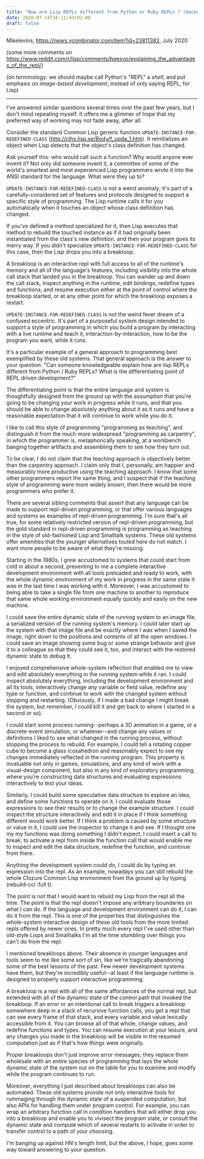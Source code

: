 ```yaml
---
title: "How are Lisp REPLs different from Python or Ruby REPLs ? (Hackernews, 2020)"
date: 2020-07-14T16:11:43+02:00
draft: false
---
```


Mikelevins, https://news.ycombinator.com/item?id=23811382, July 2020

(some more comments on https://www.reddit.com/r/lisp/comments/hqesvp/explaining_the_advantages_of_the_repl/)

(on terminology: we should maybe call Python's "REPL" a *shell*, and put emphasis on *image-based development*, instead of only saying REPL, for Lisp)

---

I've answered similar questions several times over the past few years, but I don't mind repeating myself. It offers me a glimmer of hope that my preferred way of working may not fade away, after all.

Consider the standard Common Lisp generic function `UPDATE-INSTANCE-FOR-REDEFINED-CLASS` (http://clhs.lisp.se/Body/f_upda_1.htm). It reinitializes an object when Lisp detects that the object's class definition has changed.

Ask yourself this: who would call such a function? Why would anyone ever invent it? Not only did someone invent it, a committee of some of the world's smartest and most experienced Lisp programmers wrote it into the ANSI standard for the language. What were they up to?

`UPDATE-INSTANCE-FOR-REDEFINED-CLASS` is not a weird anomaly; it's part of a carefully-considered set of features and protocols designed to support a specific style of programming. The Lisp runtime calls it for you automatically when it touches an object whose class definition has changed.

If you've defined a method specialized for it, then Lisp executes that method to rebuild the touched instance as if it had originally been instantiated from the class's new definition, and then your program goes its merry way. If you didn't specialize `UPDATE-INSTANCE-FOR-REDEFINED-CLASS` for this case, then the Lisp drops you into a breakloop.

A breakloop is an interactive repl with full access to all of the runtime's memory and all of the language's features, including visibility into the whole call stack that landed you in the breakloop. You can wander up and down the call stack, inspect anything in the runtime, edit bindings, redefine types and functions, and resume execution either at the point of control where the breakloop started, or at any other point for which the breakloop exposes a restart.

`UPDATE-INSTANCE-FOR-REDEFINED-CLASS` is not the weird fever dream of a confused eccentric. It's part of a purposeful system design intended to support a style of programming in which you build a program by interacting with a live runtime and teach it, interaction-by-interaction, how to be the program you want, while it runs.

It's a particular example of a general approach to programming best exemplified by these old systems. That general approach is the answer to your question: "Can someone knowledgeable explain how are lisp REPLs different from Python / Ruby REPLs? What is the differentiating point of REPL driven development?"

The differentiating point is that the entire language and system is thoughtfully designed from the ground up with the assumption that you're going to be changing your work in progress while it runs, and that you should be able to change absolutely anything about it as it runs and have a reasonable expectation that it will continue to work while you do it.

I like to call this style of programming "programming as teaching", and distinguish it from the much more widespread "programming as carpentry", in which the programmer is, metaphorically speaking, at a workbench banging together artifacts and assembling them to see how they turn out.

To be clear, I do not claim that the teaching approach is objectively better than the carpentry approach. I claim only that I, personally, am happier and measurably more productive using the teaching approach. I know that some other programmers report the same thing, and I suspect that if the teaching style of programming were more widely known, then there would be more programmers who prefer it.

There are several sibling comments that assert that any language can be made to support repl-driven programming, or that offer various languages and systems as examples of repl-driven programming. I'm sure that's all true, for some relatively restricted version of repl-driven programming, but the gold standard in repl-driven programming is programming as teaching in the style of old-fashioned Lisp and Smalltalk systems. These old systems offer amenities that the younger alternatives touted here do not match. I want more people to be aware of what they're missing.

Starting in the 1980s, I grew accustomed to systems that could start from cold in about a second, presenting to me a complete interactive development environment with all tools preloaded and ready to work, with the whole dynamic environment of my work in progress in the same state it was in the last time I was working with it. Moreover, I was accustomed to being able to take a single file from one machine to another to reproduce that same whole working environment equally quickly and easily on the new machine.

I could save the entire dynamic state of the running system to an image file, a serialized version of the running system's memory. I could later start up the system with that image file and be exactly where I was when I saved the image, right down to the positions and contents of all the open windows. I could save an image showing some bug or some strange behavior and give it to a colleague so that they could see it, too, and interact with the restored dynamic state to debug it.

I enjoyed comprehensive whole-system reflection that enabled me to view and edit absolutely everything in the running system while it ran. I could inspect absolutely everything, including the development environment and all its tools, interactively change any variable or field value, redefine any type or function, and continue to work with the changed system without stopping and restarting. (Obviously, if I made a bad change I might break the system, but remember, I could kill it and get back to where I started in a second or so).

I could start some process running--perhaps a 3D animation in a game, or a discrete-event simulation, or whatever--and change any values or definitions I liked to see what changed in the running process, without stopping the process to rebuild. For example, I could tell a rotating copper cube to become a glass icosahedron and reasonably expect to see my changes immediately reflected in the running program. This property is invaluable not only in games, simulations, and any kind of work with a visual-design component, but also in any kind of exploratory programming, where you're constructing data structures and evaluating expressions interactively to test your ideas.

Similarly, I could build some speculative data structure to explore an idea, and define some functions to operate on it. I could evaluate those expressions to see their results or to change the example structure. I could inspect the structure interactively and edit it in place if I think something different would work better. If I think a problem is caused by some structure or value in it, I could use the inspector to change it and see. If I thought one my my functions was doing something I didn't expect, I could insert a call to break, to activate a repl from inside the function call that would enable me to inspect and edit the data structure, redefine the function, and continue from there.

Anything the development system could do, I could do by typing an expression into the repl. As an example, nowadays you can still rebuild the whole Clozure Common Lisp environment from the ground up by typing (rebuild-ccl :full t).

The point is not that I would want to rebuld my Lisp from the repl all the time. The point is that the repl doesn't impose any aribtrary boundaries on what I can do. If the language and development environment can do it, I can do it from the repl. This is one of the properties that distinguishes the whole-system interactive design of these old tools from the more limited repls offered by newer ones. In pretty much every repl I've used other than old-style Lisps and Smalltalks I'm all the time stumbling over things you can't do from the repl.

I mentioned breakloops above. Their absence in younger languages and tools seem to me like some sort of sin, like we're tragically abandoning some of the best lessons of the past. Few newer development systems have them, but they're incredibly useful--at least if the language runtime is designed to properly support interactive programming.

A breakloop is a repl with all of the same affordances of the normal repl, but extended with all of the dynamic state of the control path that invoked the breakloop. If an error or an intentional call to break triggers a breakloop somewhere deep in a stack of recursive function calls, you get a repl that can see every frame of that stack, and every variable and value lexically accessible from it. You can browse all of that whole, change values, and redefine functions and types. You can resume execution at your leisure, and any changes you made in the breakloop will be visible in the resumed computation just as if that's how things were originally.

Proper breakloops don't just improve error messages; they replace them wholesale with an entire species of programming that lays the whole dynamic state of the system out on the table for you to examine and modify while the program continues to run.

Moreover, everything I just described about breakloops can also be automated. These old systems provide not only interactive tools for rummaging through the dynamic state of a suspended computation, but also APIs for handling them under program control. For example, you can wrap an arbitrary function call in condition handlers that will either drop you into a breakloop and enable you to vivisect the program state, or consult the dynamic state and compute which of several restarts to activate in order to transfer control to a path of your choosing.

I'm banging up against HN's length limit, but the above, I hope, goes some way toward answering to your question.
